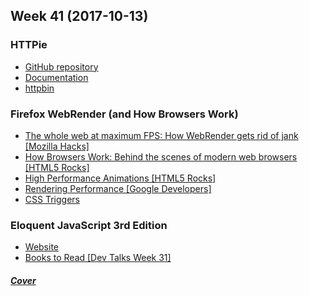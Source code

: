 Week 41 (2017-10-13)
---

### HTTPie
- [GitHub repository](https://github.com/jakubroztocil/httpie)
- [Documentation](https://httpie.org/doc)
- [httpbin](http://httpbin.org/)

### Firefox WebRender (and How Browsers Work)
- [The whole web at maximum FPS: How WebRender gets rid of jank [Mozilla Hacks]](https://hacks.mozilla.org/2017/10/the-whole-web-at-maximum-fps-how-webrender-gets-rid-of-jank/)
- [How Browsers Work: Behind the scenes of modern web browsers [HTML5 Rocks]](https://www.html5rocks.com/en/tutorials/internals/howbrowserswork/)
- [High Performance Animations [HTML5 Rocks]](https://www.html5rocks.com/en/tutorials/speed/high-performance-animations/)
- [Rendering Performance [Google Developers]](https://developers.google.com/web/fundamentals/performance/rendering/)
- [CSS Triggers](https://csstriggers.com/)

### Eloquent JavaScript 3rd Edition
- [Website](https://eloquentjavascript.net/3rd_edition/)
- [Books to Read [Dev Talks Week 31]](https://github.com/paralect/talks/blob/f6a6cdf61a77704e9e0d767c560e51a028b33914/weeks/week-31/README.md#the-javascript-way--other-books)

##### [Cover](https://i.redd.it/yf57k8sfnfrz.jpg)

